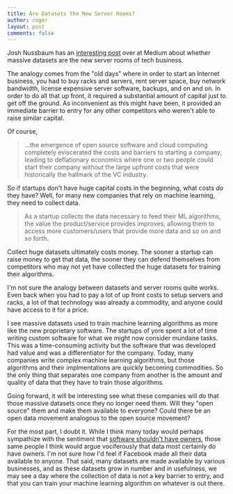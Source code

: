 ```yaml
---
title: Are Datasets the New Server Rooms?
author: roger
layout: post
comments: false
---
```


Josh Nussbaum has an [interesting post](https://medium.com/@josh_nussbaum/data-sets-are-the-new-server-rooms-40fdb5aed6b0?_hsenc=p2ANqtz-8IHAReMPP2JjyYs6TqyMYCnjUapQdLQFEaQOjNX9BfUhZV2nzXWwy2NHJHrCs-VN67GxT4djKCUWq8tkhTyiQkb965bg&_hsmi=36470868#.wz8f23tak) over at Medium about whether massive datasets are the new server rooms of tech business. 

The analogy comes from the "old days" where in order to start an Internet business, you had to buy racks and servers, rent server space, buy network bandwidth, license expensive server software, backups, and on and on. In order to do all that up front, it required a substantial amount of capital just to get off the ground. As inconvenient as this might have been, it provided an immediate barrier to entry for any other competitors who weren't able to raise similar capital.

Of course,

> ...the emergence of open source software and cloud computing completely eviscerated the costs and barriers to starting a company, leading to deflationary economics where one or two people could start their company without the large upfront costs that were historically the hallmark of the VC industry.

So if startups don't have huge capital costs in the beginning, what costs *do* they have? Well, for many new companies that rely on machine learning, they need to collect data.

> As a startup collects the data necessary to feed their ML algorithms, the value the product/service provides improves, allowing them to access more customers/users that provide more data and so on and so forth.

Collect huge datasets ultimately costs money. The sooner a startup can raise money to get that data, the sooner they can defend themselves from competitors who may not yet have collected the huge datasets for training their algorithms.

I'm not sure the analogy between datasets and server rooms quite works. Even back when you had to pay a lot of up front costs to setup servers and racks, a lot of that technology was already a commodity, and anyone could have access to it for a price. 

I see massive datasets used to train machine learning algorithms as more like the new proprietary software. The startups of yore spent a lot of time writing custom software for what we might now consider mundane tasks. This was a time-consuming activity but the software that was developed had value and was a differentiator for the company. Today, many companies write complex machine learning algorithms, but those algorithms and their implmentations are quickly becoming commodities. So the only thing that separates one company from another is the amount and quality of data that they have to train those algorithms. 

Going forward, it will be interesting see what these companies will do that those massive datasets once they no longer need them. Will they "open source" them and make them available to everyone? Could there be an open data movement analogous to the open source movement? 

For the most part, I doubt it. While I think many today would perhaps sympathize with the sentiment that [software shouldn't have owners](https://www.gnu.org/gnu/manifesto.en.html), those same people I think would argue vociferously that data most certainly do have owners. I'm not sure how I'd feel if Facebook made all their data available to anyone. That said, many datasets are made available by various businesses, and as these datasets grow in number and in usefulness, we may see a day where the collection of data is not a key barrier to entry, and that you can train your machine learning algorithm on whatever is out there.
